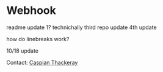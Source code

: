 # Webhook

readme update 1?
technichally third repo update
4th update

how do linebreaks work?

10/18 update

Contact: <a href="mailto:caspiant@sccwrp.org">Caspian Thackeray</a><br>
